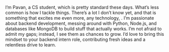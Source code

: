 I’m Pavan, a CS student, which is pretty standard these days. What’s less common is how I tackle things. There’s a lot I don’t know yet, and that is something that excites me even more, any technology, . I’m passionate about backend development, messing around with Python, Node.js, and databases like MongoDB to build stuff that actually works. I’m not afraid to admit my gaps; instead, I see them as chances to grow. I’d love to bring this mindset to your backend intern role, contributing fresh ideas and a relentless drive to learn.